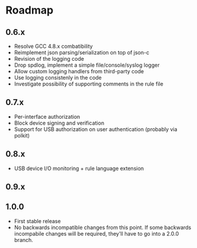 # Roadmap

## 0.6.x

- Resolve GCC 4.8.x combatibility
 - Reimplement json parsing/serialization on top of json-c
- Revision of the logging code
 - Drop spdlog, implement a simple file/console/syslog logger
 - Allow custom logging handlers from third-party code
 - Use logging consistenly in the code
- Investigate possibility of supporting comments in the rule file

## 0.7.x

- Per-interface authorization
- Block device signing and verification
- Support for USB authorization on user authentication (probably via
  polkit)

## 0.8.x

- USB device I/O monitoring + rule language extension 

## 0.9.x

## 1.0.0

- First stable release
- No backwards incompatible changes from this point. If some backwards
  incompabile changes will be required, they'll have to go into a 2.0.0
  branch.
